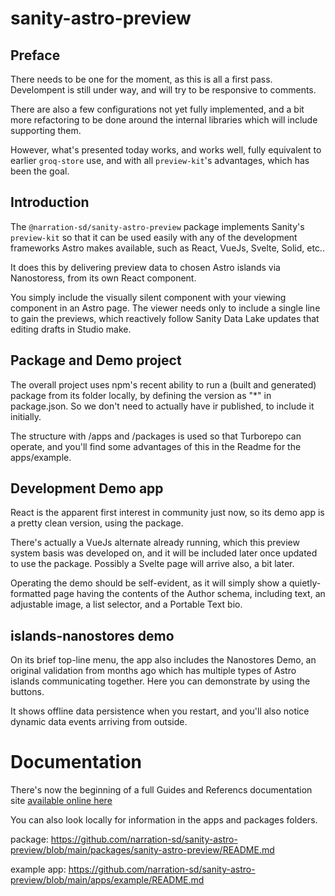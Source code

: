 # sanity-astro-preview

## Preface

There needs to be one for the moment, as this is all a first pass. Develompent is still under way, and will try to be responsive to comments. 

There are also a few <preview-kit> configurations not yet fully implemented, and a bit more refactoring to be done around the internal libraries which will include supporting them.

However, what's presented today works, and works well, fully equivalent to earlier `groq-store` use, and with all `preview-kit`'s advantages, which has been the goal.

## Introduction

The `@narration-sd/sanity-astro-preview` package implements Sanity's `preview-kit` so that it can be used easily with any of the development frameworks Astro makes available, such as React, VueJs, Svelte, Solid, etc..

It does this by delivering preview data to chosen Astro islands via Nanostoress, from its own React component. 

You simply include the visually silent component with your viewing component in an Astro page. The viewer needs only to include a single line to gain the previews, which reactively follow Sanity Data Lake updates that editing drafts in Studio make.

## Package and Demo project

The overall project uses npm's recent ability to run a (built and generated) package from its folder locally, by defining the version as "*" in package.json. So we don't need to actually have ir published, to include it initially.

The structure with /apps and /packages is used so that Turborepo can operate, and you'll find some advantages of this in the Readme for the apps/example.

## Development Demo app

React is the apparent first interest in community just now, so its demo app is a pretty clean version, using the package.

There's actually a VueJs alternate already running, which this preview system basis was developed on, and it will be included later once updated to use the package. Possibly a Svelte page will arrive also, a bit later.

Operating the demo should be self-evident, as it will simply show a quietly-formatted page having the contents of the Author schema, including text, an adjustable image, a list selector, and a Portable Text bio.

## islands-nanostores demo

On its brief top-line menu, the app also includes the Nanostores Demo, an original validation from months ago which has multiple types of Astro islands communicating together. Here you can demonstrate by using the buttons. 

It shows offline data persistence when you restart, and you'll also notice dynamic data events arriving from outside.

# Documentation

There's now the beginning of a full Guides and Referencs documentation site [available online here](https://encoundel.com/docs)

You can also look locally for information in the apps and packages folders.

package:  https://github.com/narration-sd/sanity-astro-preview/blob/main/packages/sanity-astro-preview/README.md

example app: https://github.com/narration-sd/sanity-astro-preview/blob/main/apps/example/README.md